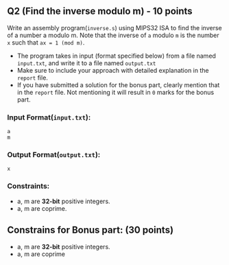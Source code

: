 ## Q2 (Find the inverse modulo m) - 10 points
Write an assembly program(`inverse.s`) using MIPS32 ISA to find the inverse of a number a modulo m. Note that the inverse of `a` modulo `m` is the number `x` such that `ax = 1 (mod m)`. 

* The program takes in input (format specified below) from a file named `input.txt`, and write it to a file named `output.txt`
* Make sure to include your approach with detailed explanation in the `report` file.
* If you have submitted a solution for the bonus part, clearly mention that in the `report` file. Not mentioning it will result in `0` marks for the bonus part.

### Input Format(`input.txt`):
```
a 
m
```

### Output Format(`output.txt`):
```
x 
```

### Constraints:
* a, m are __32-bit__ positive integers.
* a, m are coprime.

## Constrains for Bonus part: (30 points)
* a, m are __32-bit__ positive integers.
* a, m are coprime